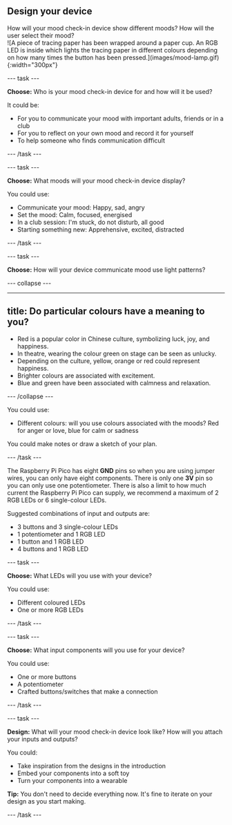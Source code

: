 ## Design your device

<div style="display: flex; flex-wrap: wrap">
<div style="flex-basis: 200px; flex-grow: 1; margin-right: 15px;">
How will your mood check-in device show different moods? How will the user select their mood? 
</div>
<div>
![A piece of tracing paper has been wrapped around a paper cup. An RGB LED is inside which lights the tracing paper in different colours depending on how many times the button has been pressed.](images/mood-lamp.gif){:width="300px"}
</div>
</div>

--- task ---

**Choose:** Who is your mood check-in device for and how will it be used?

It could be: 
+ For you to communicate your mood with important adults, friends or in a club
+ For you to reflect on your own mood and record it for yourself 
+ To help someone who finds communication difficult 

--- /task ---

--- task ---

**Choose:** What moods will your mood check-in device display?

You could use:
+ Communicate your mood: Happy, sad, angry
+ Set the mood: Calm, focused, energised
+ In a club session: I'm stuck, do not disturb, all good 
+ Starting something new: Apprehensive, excited, distracted

--- /task ---

--- task ---

**Choose:** How will your device communicate mood use light patterns?

--- collapse ---

---
title: Do particular colours have a meaning to you?
---

+ Red is a popular color in Chinese culture, symbolizing luck, joy, and happiness.
+ In theatre, wearing the colour green on stage can be seen as unlucky.
+ Depending on the culture, yellow, orange or red could represent happiness.  
+ Brighter colours are associated with excitement. 
+ Blue and green have been associated with calmness and relaxation.

--- /collapse ---

You could use: 
+ Different colours: will you use colours associated with the moods? Red for anger or love, blue for calm or sadness 

You could make notes or draw a sketch of your plan. 

--- /task ---

The Raspberry Pi Pico has eight **GND** pins so when you are using jumper wires, you can only have eight components. There is only one **3V** pin so you can only use one potentiometer. There is also a limit to how much current the Raspberry Pi Pico can supply, we recommend a maximum of 2 RGB LEDs or 6 single-colour LEDs. 

Suggested combinations of input and outputs are:
+ 3 buttons and 3 single-colour LEDs
+ 1 potentiometer and 1 RGB LED
+ 1 button and 1 RGB LED
+ 4 buttons and 1 RGB LED

--- task ---

**Choose:** What LEDs will you use with your device?

You could use:
+ Different coloured LEDs
+ One or more RGB LEDs

--- /task ---

--- task ---

**Choose:** What input components will you use for your device?

You could use:
+ One or more buttons
+ A potentiometer
+ Crafted buttons/switches that make a connection

--- /task ---

--- task ---

**Design:** What will your mood check-in device look like? How will you attach your inputs and outputs?

You could:
+ Take inspiration from the designs in the introduction
+ Embed your components into a soft toy
+ Turn your components into a wearable

**Tip:** You don't need to decide everything now. It's fine to iterate on your design as you start making. 

--- /task ---

